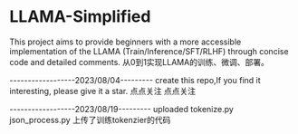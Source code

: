 # LLAMA-Simplified
This project aims to provide beginners with a more accessible implementation of the LLAMA (Train/Inference/SFT/RLHF) through concise code and detailed comments.
从0到1实现LLAMA的训练、微调、部署。


------------------2023/08/04---------
create this repo,If you find it interesting, please give it a star.
点点关注 点点关注

------------------2023/08/19---------
uploaded tokenize.py json_process.py
上传了训练tokenzier的代码
